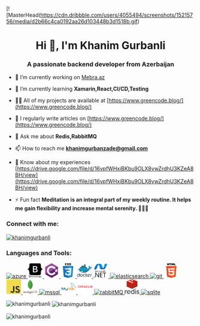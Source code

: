 [![MasterHead(https://cdn.dribbble.com/users/4055494/screenshots/15215756/media/d2b66c4ca0192aa26d103448b3d1518b.gif)
<h1 align="center">Hi 👋, I'm Khanim Gurbanli</h1>
<h3 align="center">A passionate backend developer from Azerbaijan</h3>

- 🔭 I’m currently working on [Mebra.az](https://mebra.az/)

- 🌱 I’m currently learning **Xamarin,React,CI/CD,Testing**

- 👨‍💻 All of my projects are available at [https://www.greencode.blog/](https://www.greencode.blog/)

- 📝 I regularly write articles on [https://www.greencode.blog/](https://www.greencode.blog/)

- 💬 Ask me about **Redis,RabbitMQ**

- 📫 How to reach me **khanimgurbanzade@gmail.com**

- 📄 Know about my experiences [https://drive.google.com/file/d/16vpfWHxiBKbu9OLX8vwZrdhU3KZeA8BH/view](https://drive.google.com/file/d/16vpfWHxiBKbu9OLX8vwZrdhU3KZeA8BH/view)

- ⚡ Fun fact **Meditation is an integral part of my weekly routine. It helps me gain flexibility and increase mental serenity. 🧘‍♀️🌞**

<h3 align="left">Connect with me:</h3>
<p align="left">
<a href="https://linkedin.com/in/khanimgurbanli" target="blank"><img align="center" src="https://raw.githubusercontent.com/rahuldkjain/github-profile-readme-generator/master/src/images/icons/Social/linked-in-alt.svg" alt="khanimgurbanli" height="30" width="40" /></a>
</p>

<h3 align="left">Languages and Tools:</h3>
<p align="left"> <a href="https://azure.microsoft.com/en-in/" target="_blank" rel="noreferrer"> <img src="https://www.vectorlogo.zone/logos/microsoft_azure/microsoft_azure-icon.svg" alt="azure" width="40" height="40"/> </a> <a href="https://getbootstrap.com" target="_blank" rel="noreferrer"> <img src="https://raw.githubusercontent.com/devicons/devicon/master/icons/bootstrap/bootstrap-plain-wordmark.svg" alt="bootstrap" width="40" height="40"/> </a> <a href="https://www.w3schools.com/cs/" target="_blank" rel="noreferrer"> <img src="https://raw.githubusercontent.com/devicons/devicon/master/icons/csharp/csharp-original.svg" alt="csharp" width="40" height="40"/> </a> <a href="https://www.w3schools.com/css/" target="_blank" rel="noreferrer"> <img src="https://raw.githubusercontent.com/devicons/devicon/master/icons/css3/css3-original-wordmark.svg" alt="css3" width="40" height="40"/> </a> <a href="https://www.docker.com/" target="_blank" rel="noreferrer"> <img src="https://raw.githubusercontent.com/devicons/devicon/master/icons/docker/docker-original-wordmark.svg" alt="docker" width="40" height="40"/> </a> <a href="https://dotnet.microsoft.com/" target="_blank" rel="noreferrer"> <img src="https://raw.githubusercontent.com/devicons/devicon/master/icons/dot-net/dot-net-original-wordmark.svg" alt="dotnet" width="40" height="40"/> </a> <a href="https://www.elastic.co" target="_blank" rel="noreferrer"> <img src="https://www.vectorlogo.zone/logos/elastic/elastic-icon.svg" alt="elasticsearch" width="40" height="40"/> </a> <a href="https://git-scm.com/" target="_blank" rel="noreferrer"> <img src="https://www.vectorlogo.zone/logos/git-scm/git-scm-icon.svg" alt="git" width="40" height="40"/> </a> <a href="https://www.w3.org/html/" target="_blank" rel="noreferrer"> <img src="https://raw.githubusercontent.com/devicons/devicon/master/icons/html5/html5-original-wordmark.svg" alt="html5" width="40" height="40"/> </a> <a href="https://developer.mozilla.org/en-US/docs/Web/JavaScript" target="_blank" rel="noreferrer"> <img src="https://raw.githubusercontent.com/devicons/devicon/master/icons/javascript/javascript-original.svg" alt="javascript" width="40" height="40"/> </a> <a href="https://www.mongodb.com/" target="_blank" rel="noreferrer"> <img src="https://raw.githubusercontent.com/devicons/devicon/master/icons/mongodb/mongodb-original-wordmark.svg" alt="mongodb" width="40" height="40"/> </a> <a href="https://www.microsoft.com/en-us/sql-server" target="_blank" rel="noreferrer"> <img src="https://www.svgrepo.com/show/303229/microsoft-sql-server-logo.svg" alt="mssql" width="40" height="40"/> </a> <a href="https://www.mysql.com/" target="_blank" rel="noreferrer"> <img src="https://raw.githubusercontent.com/devicons/devicon/master/icons/mysql/mysql-original-wordmark.svg" alt="mysql" width="40" height="40"/> </a> <a href="https://www.oracle.com/" target="_blank" rel="noreferrer"> <img src="https://raw.githubusercontent.com/devicons/devicon/master/icons/oracle/oracle-original.svg" alt="oracle" width="40" height="40"/> </a> <a href="https://www.rabbitmq.com" target="_blank" rel="noreferrer"> <img src="https://www.vectorlogo.zone/logos/rabbitmq/rabbitmq-icon.svg" alt="rabbitMQ" width="40" height="40"/> </a> <a href="https://redis.io" target="_blank" rel="noreferrer"> <img src="https://raw.githubusercontent.com/devicons/devicon/master/icons/redis/redis-original-wordmark.svg" alt="redis" width="40" height="40"/> </a> <a href="https://www.sqlite.org/" target="_blank" rel="noreferrer"> <img src="https://www.vectorlogo.zone/logos/sqlite/sqlite-icon.svg" alt="sqlite" width="40" height="40"/> </a> </p>

<p><img align="left" src="https://github-readme-stats.vercel.app/api/top-langs?username=khanimgurbanli&show_icons=true&locale=en&layout=compact" alt="khanimgurbanli" /></p>

<p>&nbsp;<img align="center" src="https://github-readme-stats.vercel.app/api?username=khanimgurbanli&show_icons=true&locale=en" alt="khanimgurbanli" /></p>

<p><img align="center" src="https://github-readme-streak-stats.herokuapp.com/?user=khanimgurbanli&" alt="khanimgurbanli" /></p>
